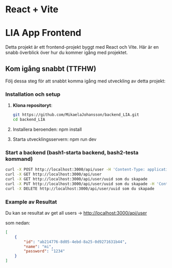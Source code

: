 # React + Vite

# LIA App Frontend

Detta projekt är ett frontend-projekt byggt med React och Vite. Här är en snabb överblick över hur du kommer igång med projektet.

## Kom igång snabbt (TTFHW)

Följ dessa steg för att snabbt komma igång med utveckling av detta projekt:

### Installation och setup

1. **Klona repositoryt**:
   ```bash
   git https://github.com/MikaelaJohansson/backend_LIA.git
   cd backend_LIA

2. Installera beroenden:
   npm install

3. Starta utvecklingsservern:
   npm run dev

### **Start a backend (bash1-starta backend, bash2-testa kommand)**
  ```bash
curl -X POST http://localhost:3000/api/user -H 'Content-Type: application/json' -d '{"name":"mi","password":"1234"}'
curl -X GET http://localhost:3000/api/user
curl -X GET http://localhost:3000/api/user/uuid som du skapade
curl -X PUT http://localhost:3000/api/user/uuid som du skapade -H 'Content-Type: application/json' -d '{"name":"newName","password":"pw"}'
curl -X DELETE http://localhost:3000/api/user/uuid som du skapade
```

### Example av Resultat

Du kan se resultat av get all users -> [http://localhost:3000/api/user](http://localhost:3000/api/user)

som nedan:

```json
[
    {
        "id": "ab214776-8d05-4ebd-8a25-0d9271631b44",
        "name": "mi",
        "password": "1234"
    }
]


